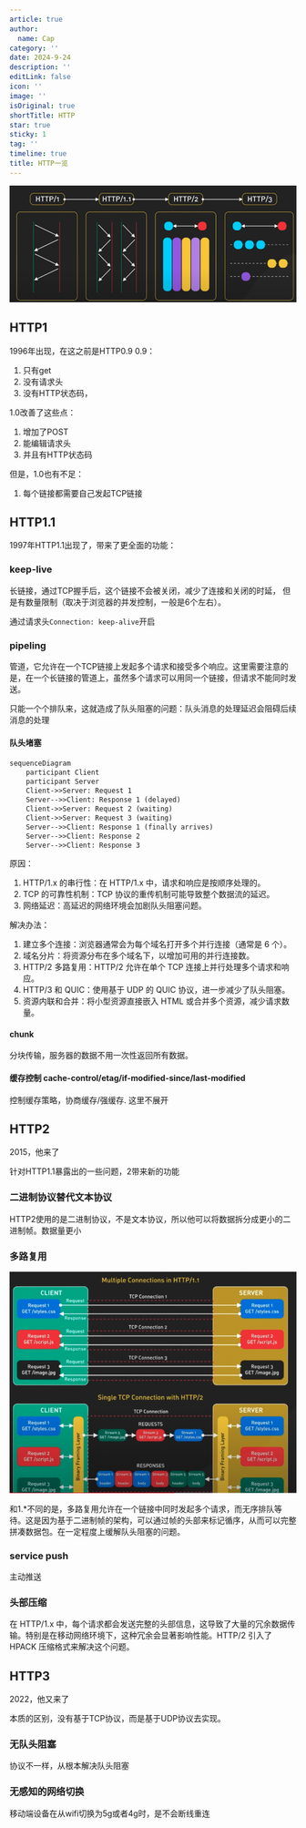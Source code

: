 ```yaml
---
article: true
author:
  name: Cap
category: ''
date: 2024-9-24
description: ''
editLink: false
icon: ''
image: ''
isOriginal: true
shortTitle: HTTP
star: true
sticky: 1
tag: ''
timeline: true
title: HTTP一览
---
```





![各版本对比](./images/http1-2.png)

## HTTP1

1996年出现，在这之前是HTTP0.9
0.9：

1. 只有get
2. 没有请求头
3. 没有HTTP状态码，

1.0改善了这些点：

1. 增加了POST
2. 能编辑请求头
3. 并且有HTTP状态码

但是，1.0也有不足：

1. 每个链接都需要自己发起TCP链接

## HTTP1.1

1997年HTTP1.1出现了，带来了更全面的功能：

### keep-live

长链接，通过TCP握手后，这个链接不会被关闭，减少了连接和关闭的时延，
但是有数量限制（取决于浏览器的并发控制，一般是6个左右）。

通过请求头`Connection: keep-alive`开启

### pipeling

管道，它允许在一个TCP链接上发起多个请求和接受多个响应。这里需要注意的是，在一个长链接的管道上，虽然多个请求可以用同一个链接，但请求不能同时发送。

只能一个个排队来，这就造成了队头阻塞的问题：队头消息的处理延迟会阻碍后续消息的处理

#### 队头堵塞

```mermaid
sequenceDiagram
    participant Client
    participant Server
    Client->>Server: Request 1
    Server-->>Client: Response 1 (delayed)
    Client->>Server: Request 2 (waiting)
    Client->>Server: Request 3 (waiting)
    Server-->>Client: Response 1 (finally arrives)
    Server-->>Client: Response 2
    Server-->>Client: Response 3
```

原因：

1. HTTP/1.x 的串行性：在 HTTP/1.x 中，请求和响应是按顺序处理的。
2. TCP 的可靠性机制：TCP 协议的重传机制可能导致整个数据流的延迟。
3. 网络延迟：高延迟的网络环境会加剧队头阻塞问题。

解决办法：

1. 建立多个连接：浏览器通常会为每个域名打开多个并行连接（通常是 6 个）。
2. 域名分片：将资源分布在多个域名下，以增加可用的并行连接数。
3. HTTP/2 多路复用：HTTP/2 允许在单个 TCP 连接上并行处理多个请求和响应。
4. HTTP/3 和 QUIC：使用基于 UDP 的 QUIC 协议，进一步减少了队头阻塞。
5. 资源内联和合并：将小型资源直接嵌入 HTML 或合并多个资源，减少请求数量。

#### chunk

分块传输，服务器的数据不用一次性返回所有数据。

#### 缓存控制 cache-control/etag/if-modified-since/last-modified

控制缓存策略，协商缓存/强缓存. 这里不展开

## HTTP2

2015，他来了

针对HTTP1.1暴露出的一些问题，2带来新的功能

### 二进制协议替代文本协议

HTTP2使用的是二进制协议，不是文本协议，所以他可以将数据拆分成更小的二进制帧。数据量更小

### 多路复用

![多路复用和长链接对比](./images/http1-1.png)

和1.*不同的是，多路复用允许在一个链接中同时发起多个请求，而无序排队等待。这是因为基于二进制帧的架构，可以通过帧的头部来标记循序，从而可以完整拼凑数据包。在一定程度上缓解队头阻塞的问题。

### service push

主动推送

### 头部压缩

在 HTTP/1.x 中，每个请求都会发送完整的头部信息，这导致了大量的冗余数据传输。特别是在移动网络环境下，这种冗余会显著影响性能。HTTP/2 引入了 HPACK 压缩格式来解决这个问题。

## HTTP3

2022，他又来了

本质的区别，没有基于TCP协议，而是基于UDP协议去实现。

### 无队头阻塞

协议不一样，从根本解决队头阻塞

### 无感知的网络切换

移动端设备在从wifi切换为5g或者4g时，是不会断线重连